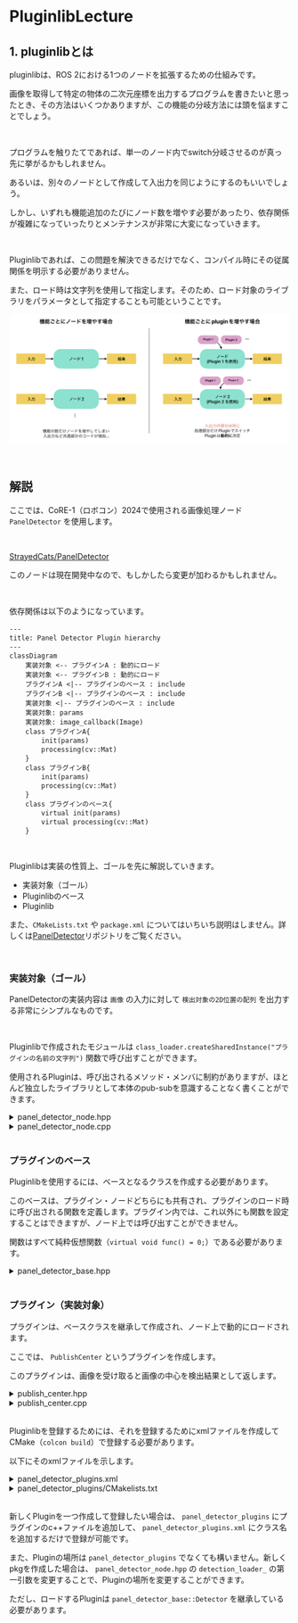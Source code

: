 # PluginlibLecture

## 1. pluginlibとは
pluginlibは、ROS 2における1つのノードを拡張するための仕組みです。

画像を取得して特定の物体の二次元座標を出力するプログラムを書きたいと思ったとき、その方法はいくつかありますが、この機能の分岐方法には頭を悩ますことでしょう。

<br>

プログラムを触りたてであれば、単一のノード内でswitch分岐させるのが真っ先に挙がるかもしれません。

あるいは、別々のノードとして作成して入出力を同じようにするのもいいでしょう。

しかし、いずれも機能追加のたびにノード数を増やす必要があったり、依存関係が複雑になっていったりとメンテナンスが非常に大変になっていきます。

<br>

Pluginlibであれば、この問題を解決できるだけでなく、コンパイル時にその従属関係を明示する必要がありません。

また、ロード時は文字列を使用して指定します。そのため、ロード対象のライブラリをパラメータとして指定することも可能ということです。

![](./image/puglinlib_overview.png)

<br>

## 解説

ここでは、CoRE-1（ロボコン）2024で使用される画像処理ノード `PanelDetector` を使用します。

<br>

[StrayedCats/PanelDetector](https://github.com/StrayedCats/PanelDetector)

このノードは現在開発中なので、もしかしたら変更が加わるかもしれません。


<br>

依存関係は以下のようになっています。

```mermaid
---
title: Panel Detector Plugin hierarchy
---
classDiagram
    実装対象 <-- プラグインA : 動的にロード
    実装対象 <-- プラグインB : 動的にロード
    プラグインA <|-- プラグインのベース : include
    プラグインB <|-- プラグインのベース : include
    実装対象 <|-- プラグインのベース : include
    実装対象: params
    実装対象: image_callback(Image)
    class プラグインA{
        init(params)
        processing(cv::Mat)
    }
    class プラグインB{
        init(params)
        processing(cv::Mat)
    }
    class プラグインのベース{
        virtual init(params)
        virtual processing(cv::Mat)
    }
```


<br>

Pluginlibは実装の性質上、ゴールを先に解説していきます。

- 実装対象（ゴール）
- Pluginlibのベース
- Pluginlib

また、`CMakeLists.txt` や `package.xml` についてはいちいち説明はしません。詳しくは[PanelDetector](https://github.com/StrayedCats/PanelDetector)リポジトリをご覧ください。

<br>

### 実装対象（ゴール）

PanelDetectorの実装内容は `画像` の入力に対して `検出対象の2D位置の配列` を出力する非常にシンプルなものです。

<br>

Pluginlibで作成されたモジュールは `class_loader.createSharedInstance("プラグインの名前の文字列")` 関数で呼び出すことができます。

使用されるPluginは、呼び出されるメソッド・メンバに制約がありますが、ほとんど独立したライブラリとして本体のpub-subを意識することなく書くことができます。


<details><summary>panel_detector_node.hpp</summary>

```c++
#pragma once

#include <cv_bridge/cv_bridge.h>

// プラグインベースのヘッダファイル
#include <panel_detector_base/panel_detector_base.hpp>
// generate_parameter_libraryのヘッダファイル
#include <panel_detector_param/panel_detector_param.hpp>
// <pluginlib/class_list_macros.hpp> はPluginlibを使用するために必要です
#include <pluginlib/class_loader.hpp>

#include <rclcpp/rclcpp.hpp>
#include <sensor_msgs/msg/image.hpp>
#include <vision_msgs/msg/detection2_d_array.hpp>

namespace panel_detector_node
{
class PanelDetectorNode : public rclcpp::Node
{
public:
  PanelDetectorNode(const rclcpp::NodeOptions &);
  void image_callback(const sensor_msgs::msg::Image::SharedPtr msg);

private:
  // pub-subの設定
  rclcpp::Subscription<sensor_msgs::msg::Image>::SharedPtr image_sub_;
  rclcpp::Publisher<vision_msgs::msg::Detection2DArray>::SharedPtr pose_pub_;

  // panel_detector_base::Detector 型のClassloader
  pluginlib::ClassLoader<panel_detector_base::Detector> detection_loader_;
  // ClassloaderでロードされるDetectorのインスタンス（複数あっても良い）
  std::shared_ptr<panel_detector_base::Detector> detector_;

  // generate_parameter_libraryの関数なので割愛
  std::shared_ptr<panel_detector_parameters::ParamListener> param_listener_;
};
}
```
</details>

<details><summary>panel_detector_node.cpp</summary>

```c++
#include <panel_detector_node/panel_detector_node.hpp>

namespace panel_detector_node
{

PanelDetectorNode::PanelDetectorNode(const rclcpp::NodeOptions & options)
: rclcpp::Node("panel_detector_node", options),
  // detector_loader_の初期化はここで行う
  detection_loader_("panel_detector_base", "panel_detector_base::Detector")
{
  this->param_listener_ = std::make_shared<panel_detector_parameters::ParamListener>(
    this->get_node_parameters_interface());
  const auto params = this->param_listener_->get_params();

  // プラグインのロード
  try {
    this->detector_ = this->detection_loader_.createSharedInstance(
      params.load_target_plugin);
    // init関数の呼び出し（実装はpanel_detector_pluginsにあります）
    this->detector_->init(*this->param_listener_);
    std::cout << "params.load_target_plugin: " << params.load_target_plugin << std::endl;
  } catch (pluginlib::PluginlibException & ex) {
    // プラグインのロードに失敗した場合
    printf("The plugin failed to load for some reason. Error: %s\n", ex.what());
  }

  // pub-subの設定
  this->pose_pub_ = this->create_publisher<vision_msgs::msg::Detection2DArray>(
    "positions", 1);
  this->image_sub_ = this->create_subscription<sensor_msgs::msg::Image>(
    "image_raw", 1, std::bind(&PanelDetectorNode::image_callback, this, std::placeholders::_1));
}

// 画像のコールバック関数
void PanelDetectorNode::image_callback(const sensor_msgs::msg::Image::SharedPtr msg)
{
  // detect関数の呼び出し (実装はpanel_detector_pluginsにあります)
  vision_msgs::msg::Detection2DArray bboxes =
    this->detector_->detect(cv_bridge::toCvShare(msg, "bgr8")->image);
  for (size_t i = 0; i < bboxes.detections.size(); i++) {
    std::cout << "bboxes [" << i << "]: " << bboxes.detections[i].bbox.center.position.x << ", " <<
      bboxes.detections[i].bbox.center.position.y <<
      std::endl;
  }
  // 検出結果のPublish
  this->pose_pub_->publish(bboxes);
}
} // namespace panel_detector_node

// rclcpp_componentsの登録（今回のノードの説明には関係ないので割愛）
#include "rclcpp_components/register_node_macro.hpp"
RCLCPP_COMPONENTS_REGISTER_NODE(panel_detector_node::PanelDetectorNode)
```
</details>

<br>

### プラグインのベース

Pluginlibを使用するには、ベースとなるクラスを作成する必要があります。

このベースは、プラグイン・ノードどちらにも共有され、プラグインのロード時に呼び出される関数を定義します。プラグイン内では、これ以外にも関数を設定することはできますが、ノード上では呼び出すことができません。

関数はすべて純粋仮想関数（`virtual void func() = 0;`）である必要があります。

<details><summary>panel_detector_base.hpp</summary>

```c++
#pragma once

#include <panel_detector_param/panel_detector_param.hpp>
#include <vector>
#include <vision_msgs/msg/detection2_d_array.hpp>
#include <opencv2/opencv.hpp>

namespace panel_detector_base
{
class Detector
{
public:
  virtual void init(const panel_detector_parameters::ParamListener & param_listener) = 0;
  virtual vision_msgs::msg::Detection2DArray detect(const cv::Mat & image) = 0;
  virtual ~Detector() {}

protected:
  Detector() {}
};
}
```

</details>

<br>

### プラグイン（実装対象）

プラグインは、ベースクラスを継承して作成され、ノード上で動的にロードされます。

ここでは、 `PublishCenter` というプラグインを作成します。

このプラグインは、画像を受け取ると画像の中心を検出結果として返します。

<details><summary>publish_center.hpp</summary>

```c++
#pragma once

// プラグインベースのヘッダファイル
#include <panel_detector_base/panel_detector_base.hpp>

#include <panel_detector_param/panel_detector_param.hpp>
#include <vision_msgs/msg/detection2_d_array.hpp>

namespace panel_detector_plugins
{
typedef vision_msgs::msg::Detection2DArray Detection2DArray;
// panel_detector_base::Detectorを継承して新しくPublishCenterを作成
class PublishCenter : public panel_detector_base::Detector
{
public:
  // 内容はpanel_detector_base::Detectorの関数をオーバーライドしたもの。
  void init(const panel_detector_parameters::ParamListener &) override;
  Detection2DArray detect(const cv::Mat &) override;
};
}
```

</details>

<details><summary>publish_center.cpp</summary>

```c++
#include "panel_detector_plugins/publish_center.hpp"

namespace panel_detector_plugins
{

void PublishCenter::init(const panel_detector_parameters::ParamListener & param_listener)
{
  (void)param_listener;
}
Detection2DArray PublishCenter::detect(const cv::Mat & image)
{
  int col = image.cols;
  int row = image.rows;

  Detection2DArray pose;
  pose.detections.resize(1);
  pose.detections[0].bbox.center.position.x = col / 2;
  pose.detections[0].bbox.center.position.y = row / 2;
  return pose;
}
}

// Pluginlibの登録を行う
#include <pluginlib/class_list_macros.hpp>
PLUGINLIB_EXPORT_CLASS(panel_detector_plugins::PublishCenter, panel_detector_base::Detector)
```

</details>

<br>

Pluginlibを登録するためには、それを登録するためにxmlファイルを作成してCMake（`colcon build`）で登録する必要があります。

以下にそのxmlファイルを示します。

<details><summary>panel_detector_plugins.xml</summary>

```xml
<library path="panel_detector_plugins">
    <class type="panel_detector_plugins::PublishCenter" base_class_type="panel_detector_base::Detector">
        <description>publish image center example</description>
    </class>
</library>
```

</details>

<details><summary>panel_detector_plugins/CMakelists.txt</summary>

```cmake
cmake_minimum_required(VERSION 3.8)
project(panel_detector_plugins)

if(CMAKE_COMPILER_IS_GNUCXX OR CMAKE_CXX_COMPILER_ID MATCHES "Clang")
  add_compile_options(-Wall -Wextra -Wpedantic)
endif()

find_package(ament_cmake_auto REQUIRED)
ament_auto_find_build_dependencies()
find_package(OpenCV REQUIRED)

file(GLOB_RECURSE SRCS src/*.cpp)
ament_auto_add_library(panel_detector_plugins SHARED
  ${SRCS}
)
ament_target_dependencies(${PROJECT_NAME} OpenCV)

# Pluginの単体テスト
if(BUILD_TESTING)
  find_package(ament_lint_auto REQUIRED)
  set(ament_cmake_copyright_FOUND TRUE)
  set(ament_cmake_cpplint_FOUND TRUE)
  ament_lint_auto_find_test_dependencies()

  find_package(ament_cmake_gtest REQUIRED)
  find_package(ament_cmake_gmock REQUIRED)

  set(TEST_TARGETS
    test_publish_center)
  foreach(TARGET ${TEST_TARGETS})
    ament_add_gtest(${TARGET} test/src/${TARGET}.cpp)
    target_link_libraries(${TARGET} ${PROJECT_NAME} ${OpenCV_LIBRARIES})
  endforeach()
endif()

# Pluginlibの登録を行う
pluginlib_export_plugin_description_file(panel_detector_base panel_detector_plugins.xml)

include_directories(include)
ament_auto_package()
```

</details>

<br>

新しくPluginを一つ作成して登録したい場合は、 `panel_detector_plugins` にプラグインのc++ファイルを追加して、 `panel_detector_plugins.xml` にクラス名を追加するだけで登録が可能です。

また、Pluginの場所は `panel_detector_plugins` でなくても構いません。新しくpkgを作成した場合は、 `panel_detector_node.hpp` の `detection_loader_` の第一引数を変更することで、Pluginの場所を変更することができます。

ただし、ロードするPluginは `panel_detector_base::Detector` を継承している必要があります。

<br>